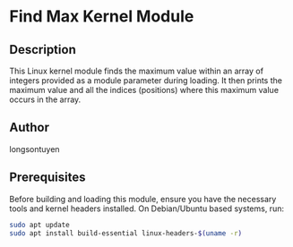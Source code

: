 # Find Max Kernel Module

## Description

This Linux kernel module finds the maximum value within an array of integers provided as a module parameter during loading. It then prints the maximum value and all the indices (positions) where this maximum value occurs in the array.

## Author

longsontuyen

## Prerequisites

Before building and loading this module, ensure you have the necessary tools and kernel headers installed. On Debian/Ubuntu based systems, run:

```bash
sudo apt update
sudo apt install build-essential linux-headers-$(uname -r)
```
